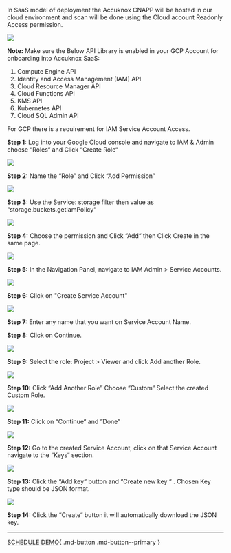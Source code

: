 

In SaaS model of deployment the Accuknox CNAPP will be hosted in our cloud environment and scan will be done using the Cloud account Readonly Access permission.

![](images/accuknox-architecture.png)

**Note:**
Make sure the Below API Library is enabled in your GCP Account for onboarding into Accuknox SaaS:

1. Compute Engine API
2. Identity and Access Management (IAM) API
3. Cloud Resource Manager API
4. Cloud Functions API
5. KMS API
6. Kubernetes API
7. Cloud SQL Admin API

For GCP there is a requirement for IAM Service Account Access.

**Step 1:**  Log into your Google Cloud console and navigate to  IAM & Admin choose “Roles“ and Click “Create Role“

![](images/gcp/gcp-0.png)

**Step 2:**  Name the “Role” and Click “Add Permission”

![](images/gcp/gcp-1.png)

**Step 3:**  Use the Service: storage filter then value as “storage.buckets.getIamPolicy“

![](images/gcp/gcp-2.png)

**Step 4:** Choose the permission and Click “Add“ then Click Create in the same page.

![](images/gcp/gcp-3.png)

**Step 5:**  In the Navigation Panel, navigate to IAM Admin > Service Accounts.

![](images/gcp/gcp-4.png)

**Step 6:** Click on "Create Service Account"

![](images/gcp/gcp-5.png)

**Step 7:** Enter any name that you want on Service Account Name.

**Step 8:** Click on Continue.

![](images/gcp/gcp-6.png)

**Step 9:** Select the role: Project > Viewer and click Add another Role.

![](images/gcp/gcp-7.png)

**Step 10:** Click “Add Another Role” Choose “Custom“ Select the created Custom Role.

![](images/gcp/gcp-8.png)

**Step 11:** Click on “Continue“ and ”Done”

![](images/gcp/gcp-9.png)

**Step 12:** Go to the created Service Account, click on that Service Account navigate to the “Keys“ section.

![](images/gcp/gcp-10.png)

**Step 13:** Click the “Add key“ button and “Create new key “ . Chosen Key type should be JSON format.

![](images/gcp/gcp-11.png)

**Step 14:** Click the “Create“ button it will automatically download the JSON key.




<!---Similarly, for Azure or GCP, follow guidelines on AccuKnox SaaS infrastructure in Cloud Onboarding Screen.-->

- - -
[SCHEDULE DEMO](https://www.accuknox.com/contact-us){ .md-button .md-button--primary }